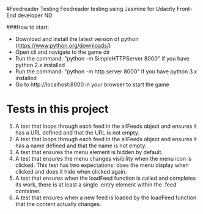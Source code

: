 #Feedreader Testing
Feedreader testing using Jasmine for Udacity Front-End developer ND

###How to start:
- Download and install the latest version of python (https://www.python.org/downloads/)
- Open cli and navigate to the game dir
- Run the command: "python -m SimpleHTTPServer 8000" if you have python 2.x installed
- Run the command: "python -m http.server 8000" if you have python 3.x installed
- Go to http://localhost:8000 in your browser to start the game

# Tests in this project

1. A test that loops through each feed in the allFeeds object and ensures it has a URL defined and that the URL is not empty.
2. A test that loops through each feed in the allFeeds object and ensures it has a name defined and that the name is not empty.
3. A test that ensures the menu element is hidden by default.
4. A test that ensures the menu changes visibility when the menu icon is clicked. This test has two expectations: does the menu display when clicked and does it hide when clicked again.
5. A test that ensures when the loadFeed function is called and completes its work, there is at least a single .entry element within the .feed container.
6. A test that ensures when a new feed is loaded by the loadFeed function that the content actually changes.
